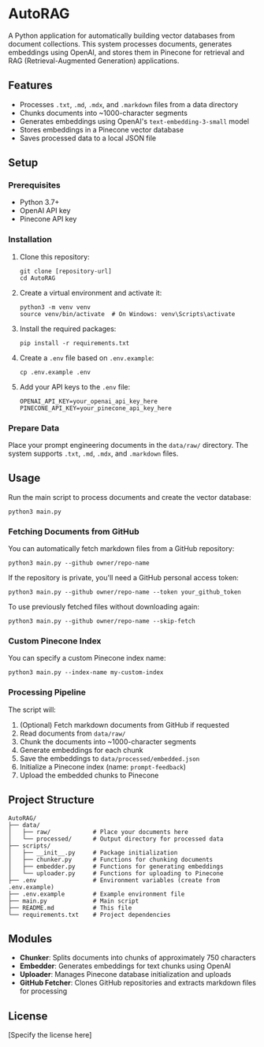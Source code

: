 # AutoRAG

A Python application for automatically building vector databases from document collections. This system processes documents, generates embeddings using OpenAI, and stores them in Pinecone for retrieval and RAG (Retrieval-Augmented Generation) applications.

## Features

- Processes `.txt`, `.md`, `.mdx`, and `.markdown` files from a data directory
- Chunks documents into ~1000-character segments
- Generates embeddings using OpenAI's `text-embedding-3-small` model
- Stores embeddings in a Pinecone vector database
- Saves processed data to a local JSON file

## Setup

### Prerequisites

- Python 3.7+
- OpenAI API key
- Pinecone API key

### Installation

1. Clone this repository:

   ```
   git clone [repository-url]
   cd AutoRAG
   ```

2. Create a virtual environment and activate it:

   ```
   python3 -m venv venv
   source venv/bin/activate  # On Windows: venv\Scripts\activate
   ```

3. Install the required packages:

   ```
   pip install -r requirements.txt
   ```

4. Create a `.env` file based on `.env.example`:

   ```
   cp .env.example .env
   ```

5. Add your API keys to the `.env` file:
   ```
   OPENAI_API_KEY=your_openai_api_key_here
   PINECONE_API_KEY=your_pinecone_api_key_here
   ```

### Prepare Data

Place your prompt engineering documents in the `data/raw/` directory. The system supports `.txt`, `.md`, `.mdx`, and `.markdown` files.

## Usage

Run the main script to process documents and create the vector database:

```
python3 main.py
```

### Fetching Documents from GitHub

You can automatically fetch markdown files from a GitHub repository:

```
python3 main.py --github owner/repo-name
```

If the repository is private, you'll need a GitHub personal access token:

```
python3 main.py --github owner/repo-name --token your_github_token
```

To use previously fetched files without downloading again:

```
python3 main.py --github owner/repo-name --skip-fetch
```

### Custom Pinecone Index

You can specify a custom Pinecone index name:

```
python3 main.py --index-name my-custom-index
```

### Processing Pipeline

The script will:

1. (Optional) Fetch markdown documents from GitHub if requested
2. Read documents from `data/raw/`
3. Chunk the documents into ~1000-character segments
4. Generate embeddings for each chunk
5. Save the embeddings to `data/processed/embedded.json`
6. Initialize a Pinecone index (name: `prompt-feedback`)
7. Upload the embedded chunks to Pinecone

## Project Structure

```
AutoRAG/
├── data/
│   ├── raw/            # Place your documents here
│   └── processed/      # Output directory for processed data
├── scripts/
│   ├── __init__.py     # Package initialization
│   ├── chunker.py      # Functions for chunking documents
│   ├── embedder.py     # Functions for generating embeddings
│   └── uploader.py     # Functions for uploading to Pinecone
├── .env                # Environment variables (create from .env.example)
├── .env.example        # Example environment file
├── main.py             # Main script
├── README.md           # This file
└── requirements.txt    # Project dependencies
```

## Modules

- **Chunker**: Splits documents into chunks of approximately 750 characters
- **Embedder**: Generates embeddings for text chunks using OpenAI
- **Uploader**: Manages Pinecone database initialization and uploads
- **GitHub Fetcher**: Clones GitHub repositories and extracts markdown files for processing

## License

[Specify the license here]
